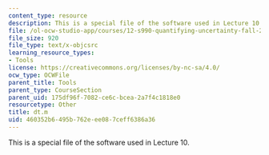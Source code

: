 ```yaml
---
content_type: resource
description: This is a special file of the software used in Lecture 10.
file: /ol-ocw-studio-app/courses/12-s990-quantifying-uncertainty-fall-2012/460352b6495b762eee087ceff6386a36_dt.m
file_size: 920
file_type: text/x-objcsrc
learning_resource_types:
- Tools
license: https://creativecommons.org/licenses/by-nc-sa/4.0/
ocw_type: OCWFile
parent_title: Tools
parent_type: CourseSection
parent_uid: 175df96f-7082-ce6c-bcea-2a7f4c1818e0
resourcetype: Other
title: dt.m
uid: 460352b6-495b-762e-ee08-7ceff6386a36
---
```

This is a special file of the software used in Lecture 10.